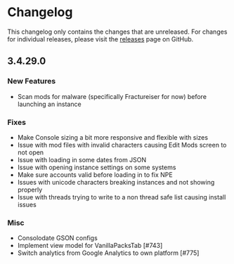 # Changelog

This changelog only contains the changes that are unreleased. For changes for individual releases, please visit the
[releases](https://github.com/ATLauncher/ATLauncher/releases) page on GitHub.

## 3.4.29.0

### New Features
- Scan mods for malware (specifically Fractureiser for now) before launching an instance

### Fixes
- Make Console sizing a bit more responsive and flexible with sizes
- Issue with mod files with invalid characters causing Edit Mods screen to not open
- Issue with loading in some dates from JSON
- Issue with opening instance settings on some systems
- Make sure accounts valid before loading in to fix NPE
- Issues with unicode characters breaking instances and not showing properly
- Issue with threads trying to write to a non thread safe list causing install issues

### Misc
- Consolodate GSON configs
- Implement view model for VanillaPacksTab [#743]
- Switch analytics from Google Analytics to own platform [#775]